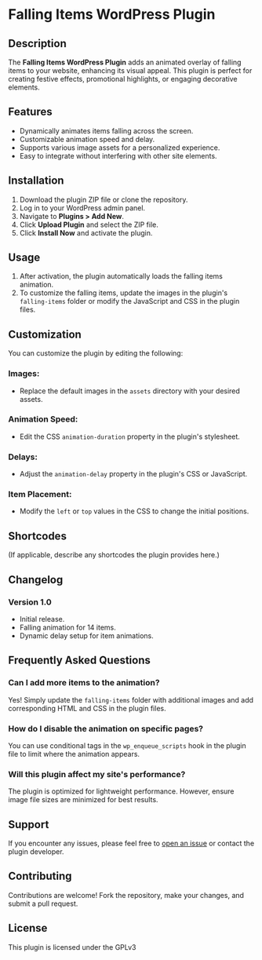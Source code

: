 <h1>Falling Items WordPress Plugin</h1>
<h2>Description</h2>
The <strong>Falling Items WordPress Plugin</strong> adds an animated overlay of falling items to your website, enhancing its visual appeal. This plugin is perfect for creating festive effects, promotional highlights, or engaging decorative elements.
        
<h2>Features</h2>
<ul>
   <li>Dynamically animates items falling across the screen.</li>
   <li>Customizable animation speed and delay.</li>
   <li>Supports various image assets for a personalized experience.</li>
   <li>Easy to integrate without interfering with other site elements.</li>
</ul>
<h2>Installation</h2>
<ol>
   <li>Download the plugin ZIP file or clone the repository.</li>
   <li>Log in to your WordPress admin panel.</li>
   <li>Navigate to <strong>Plugins &gt; Add New</strong>.</li>
   <li>Click <strong>Upload Plugin</strong> and select the ZIP file.</li>
   <li>Click <strong>Install Now</strong> and activate the plugin.</li>
</ol>
<h2>Usage</h2>
<ol>
   <li>After activation, the plugin automatically loads the falling items animation.</li>
   <li>To customize the falling items, update the images in the plugin's <code>falling-items</code> folder or modify the JavaScript and CSS in the plugin files.</li>
</ol>
<h2>Customization</h2>
<p>You can customize the plugin by editing the following:</p>
<h3>Images:</h3>
<ul>
   <li>Replace the default images in the <code>assets</code> directory with your desired assets.</li>
</ul>
<h3>Animation Speed:</h3>
<ul>
   <li>Edit the CSS <code>animation-duration</code> property in the plugin's stylesheet.</li>
</ul>
<h3>Delays:</h3>
<ul>
   <li>Adjust the <code>animation-delay</code> property in the plugin's CSS or JavaScript.</li>
</ul>
<h3>Item Placement:</h3>
<ul>
   <li>Modify the <code>left</code> or <code>top</code> values in the CSS to change the initial positions.</li>
</ul>
<h2>Shortcodes</h2>
<p>(If applicable, describe any shortcodes the plugin provides here.)</p>
<h2>Changelog</h2>
<h3>Version 1.0</h3>
<ul>
   <li>Initial release.</li>
   <li>Falling animation for 14 items.</li>
   <li>Dynamic delay setup for item animations.</li>
</ul>
<h2>Frequently Asked Questions</h2>
<h3>Can I add more items to the animation?</h3>
<p>Yes! Simply update the <code>falling-items</code> folder with additional images and add corresponding HTML and CSS in the plugin files.</p>
<h3>How do I disable the animation on specific pages?</h3>
<p>You can use conditional tags in the <code>wp_enqueue_scripts</code> hook in the plugin file to limit where the animation appears.</p>
<h3>Will this plugin affect my site's performance?</h3>
<p>The plugin is optimized for lightweight performance. However, ensure image file sizes are minimized for best results.</p>
<h2>Support</h2>
<p>
   If you encounter any issues, please feel free to <a href="#">open an issue</a> or contact the plugin developer.
</p>
<h2>Contributing</h2>
<p>
   Contributions are welcome! Fork the repository, make your changes, and submit a pull request.
</p>
<h2>License</h2>
<p>
   This plugin is licensed under the GPLv3
</p>

